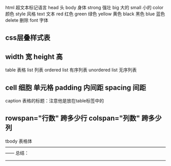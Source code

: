html 超文本标记语言
head 头
body 身体
strong 强壮
big 大的
small 小的
color 颜色
style 风格
text  文本
red 红色
green 绿色 
yellow 黄色
black 黑色
blue 蓝色
delete  删除 
font 字体

css层叠样式表
----------------------------------
width 宽
height 高
-----------------------------------
table 表格
list  列表
ordered list 有序列表
unordered list 无序列表

cell 细胞 单元格 
padding  内间距
spacing  间距
------------------------------------
caption 表格的标题：注意他是放在table标签中的


rowspan="行数" 跨多少行
colspan="列数" 跨多少列
-----------
tbody 表格体
——————————————————————————————————————
总结：
<hr/>  <br/>  <img src="" alt="" title=""/>


